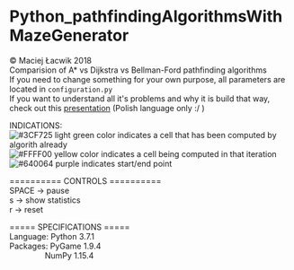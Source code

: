 # Python_pathfindingAlgorithmsWithMazeGenerator
© Maciej Łacwik 2018 <br />
Comparision of A* vs Dijkstra vs Bellman-Ford pathfinding algorithms <br />
If you need to change something for your own purpose, all parameters are located in `configuration.py` <br />
If you want to understand all it's problems and why it is build that way, check out this [presentation](./presentation.pdf) (Polish language only :/ )

INDICATIONS: <br />
![#3CF725](https://placehold.it/15/3CF725/000000?text=+) light green color indicates a cell that has been computed by algorith already <br />
![#FFFF00](https://placehold.it/15/FFFF00/000000?text=+) yellow color indicates a cell being computed in that iteration <br />
![#640064](https://placehold.it/15/640064/000000?text=+) purple indicates start/end point <br />

========== CONTROLS ========== <br />
SPACE -> pause <br />
s	    -> show statistics <br />
r	    ->	reset <br />

===== SPECIFICATIONS ===== <br />
Language: Python 3.7.1 <br />
Packages: PyGame 1.9.4 <br />
&nbsp; &nbsp; &nbsp; &nbsp; &nbsp; &nbsp; &nbsp; &nbsp; NumPy 1.15.4 <br />
